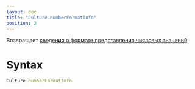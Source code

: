 ```yaml
---
layout: doc
title: "Culture.numberFormatInfo"
position: 3
---
```


Возвращает [сведения о формате представления числовых значений](../NumberFormatInfo/).

# Syntax

```js
Culture.numberFormatInfo
```
